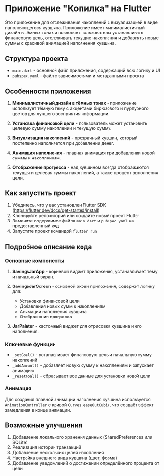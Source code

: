 # Приложение "Копилка" на Flutter

Это приложение для отслеживания накоплений с визуализацией в виде наполняющегося кувшина. Приложение имеет минималистичный дизайн в тёмных тонах и позволяет пользователю устанавливать финансовую цель, отслеживать текущие накопления и добавлять новые суммы с красивой анимацией наполнения кувшина.

## Структура проекта

- `main.dart` - основной файл приложения, содержащий всю логику и UI
- `pubspec.yaml` - файл с зависимостями и метаданными проекта

## Особенности приложения

1. **Минималистичный дизайн в тёмных тонах** - приложение использует тёмную тему с акцентами бирюзового и пурпурного цветов для лучшего восприятия информации.

2. **Установка финансовой цели** - пользователь может установить целевую сумму накоплений и текущую сумму.

3. **Визуализация накоплений** - прозрачный кувшин, который постепенно наполняется при добавлении денег.

4. **Анимация наполнения** - плавная анимация при добавлении новой суммы к накоплениям.

5. **Отображение прогресса** - над кувшином всегда отображаются текущая и целевая суммы накоплений, а также процент выполнения цели.

## Как запустить проект

1. Убедитесь, что у вас установлен Flutter SDK (https://flutter.dev/docs/get-started/install)
2. Клонируйте репозиторий или создайте новый проект Flutter
3. Замените содержимое файла `main.dart` и `pubspec.yaml` на предоставленный код
4. Запустите проект командой `flutter run`

## Подробное описание кода

### Основные компоненты

1. **SavingsJarApp** - корневой виджет приложения, устанавливает тему и начальный экран.

2. **SavingsJarScreen** - основной экран приложения, содержит логику для:
   - Установки финансовой цели
   - Добавления новых сумм к накоплениям
   - Анимации наполнения кувшина
   - Отображения прогресса

3. **JarPainter** - кастомный виджет для отрисовки кувшина и его наполнения.

### Ключевые функции

- `_setGoal()` - устанавливает финансовую цель и начальную сумму накоплений
- `_addAmount()` - добавляет новую сумму к накоплениям и запускает анимацию
- `_resetGoal()` - сбрасывает все данные для установки новой цели

### Анимация

Для создания плавной анимации наполнения кувшина используется `AnimationController` с кривой `Curves.easeOutCubic`, что создаёт эффект замедления в конце анимации.

## Возможные улучшения

1. Добавление локального хранения данных (SharedPreferences или SQLite)
2. Реализация истории транзакций
3. Добавление нескольких целей накопления
4. Настройка внешнего вида кувшина (цвет, форма)
5. Добавление уведомлений о достижении определённого процента от цели
